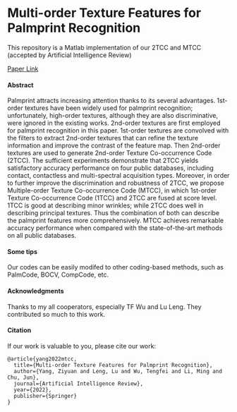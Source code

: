 # Multi-order Texture Features for Palmprint Recognition

This repository is a Matlab implementation of our 2TCC and MTCC (accepted by Artificial Intelligence Review)

[Paper Link](https://link.springer.com/article/10.1007/s10462-022-10194-5)

#### Abstract
Palmprint attracts increasing attention thanks to its several advantages. 1st-order textures have been widely used for palmprint recognition; unfortunately, high-order textures, although they are also discriminative, were ignored in the existing works. 2nd-order textures are first employed for palmprint recognition in this paper. 1st-order textures are convolved with the filters to extract 2nd-order textures that can refine the texture information and improve the contrast of the feature map. Then 2nd-order textures are used to generate 2nd-order Texture Co-occurrence Code (2TCC). The sufficient experiments demonstrate that 2TCC yields satisfactory accuracy performance on four public databases, including contact, contactless and multi-spectral acquisition types. Moreover, in order to further improve the discrimination and robustness of 2TCC, we propose Multiple-order Texture Co-occurrence Code (MTCC), in which 1st-order Texture Co-occurrence Code (1TCC) and 2TCC are fused at score level. 1TCC is good at describing minor wrinkles; while 2TCC does well in describing principal textures. Thus the combination of both can describe the palmprint features more comprehensively. MTCC achieves remarkable accuracy performance when compared with the state-of-the-art methods on all public databases.

#### Some tips
Our codes can be easily modifed to other coding-based methods, such as PalmCode, BOCV, CompCode, etc.

#### Acknowledgments
Thanks to my all cooperators, especially TF Wu and Lu Leng. They contributed so much to this work.

#### Citation
If our work is valuable to you, please cite our work:
```
@article{yang2022mtcc,
  title={Multi-order Texture Features for Palmprint Recognition},
  author={Yang, Ziyuan and Leng, Lu and Wu, Tengfei and Li, Ming and Chu, Jun},
  journal={Artificial Intelligence Review},
  year={2022},
  publisher={Springer}
}
```
